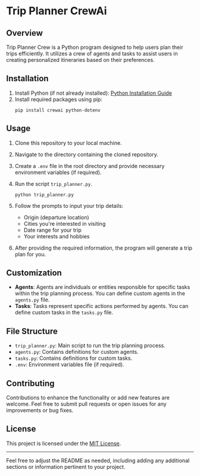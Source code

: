 

# Trip Planner CrewAi

## Overview

Trip Planner Crew is a Python program designed to help users plan their trips efficiently. It utilizes a crew of agents and tasks to assist users in creating personalized itineraries based on their preferences.

## Installation

1. Install Python (if not already installed): [Python Installation Guide](https://www.python.org/downloads/)
2. Install required packages using pip:
   ```
   pip install crewai python-dotenv
   ```

## Usage

1. Clone this repository to your local machine.
2. Navigate to the directory containing the cloned repository.
3. Create a `.env` file in the root directory and provide necessary environment variables (if required).
4. Run the script `trip_planner.py`.

   ```
   python trip_planner.py
   ```

5. Follow the prompts to input your trip details:
   - Origin (departure location)
   - Cities you're interested in visiting
   - Date range for your trip
   - Your interests and hobbies

6. After providing the required information, the program will generate a trip plan for you.

## Customization

- **Agents**: Agents are individuals or entities responsible for specific tasks within the trip planning process. You can define custom agents in the `agents.py` file.
- **Tasks**: Tasks represent specific actions performed by agents. You can define custom tasks in the `tasks.py` file.

## File Structure

- `trip_planner.py`: Main script to run the trip planning process.
- `agents.py`: Contains definitions for custom agents.
- `tasks.py`: Contains definitions for custom tasks.
- `.env`: Environment variables file (if required).

## Contributing

Contributions to enhance the functionality or add new features are welcome. Feel free to submit pull requests or open issues for any improvements or bug fixes.

## License

This project is licensed under the [MIT License](LICENSE).

---

Feel free to adjust the README as needed, including adding any additional sections or information pertinent to your project.
